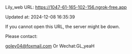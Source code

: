 Lily_web URL: https://1047-61-165-102-156.ngrok-free.app

Updated at: 2024-12-08 16:35:39

If you cannot open this URL, the server might be down.

Please contact: 

goley04@foxmail.com Or Wechat:GL_yeaH